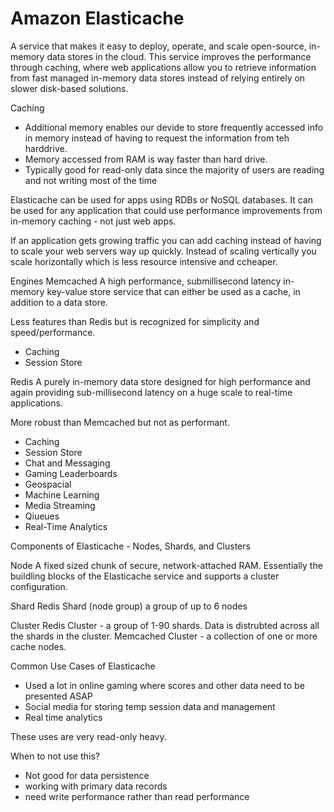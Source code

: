 # Amazon Elasticache

A service that makes it easy to deploy, operate, and scale open-source, in-memory data stores in the cloud. 
This service improves the performance through caching, where web applications allow you to retrieve information from fast managed in-memory data stores instead of relying entirely on slower disk-based solutions.

Caching
- Additional memory enables our devide to store frequently accessed info in memory instead of having to request the information from teh harddrive.
- Memory accessed from RAM is way faster than hard drive.
- Typically good for read-only data since the majority of users are reading and not writing most of the time

Elasticache can be used for apps using RDBs or NoSQL databases. It can be used for any application that could use performance improvements from in-memory caching - not just web apps.

If an application gets growing traffic you can add caching instead of having to scale your web servers way up quickly. Instead of scaling vertically you scale horizontally which is less resource intensive and ccheaper.

Engines
Memcached
A high performance, submillisecond latency in-memory key-value store service that can either be used as a cache, in addition to a data store.

Less features than Redis but is recognized for simplicity and speed/performance.

- Caching
- Session Store

Redis
A purely in-memory data store designed for high performance and again providing sub-millisecond latency on a huge scale to real-time applications.

More robust than Memcached but not as performant.

- Caching
- Session Store
- Chat and Messaging
- Gaming Leaderboards
- Geospacial
- Machine Learning
- Media Streaming
- Qiueues
- Real-Time Analytics


Components of Elasticache - Nodes, Shards, and Clusters

Node
A fixed sized chunk of secure, network-attached RAM. Essentially the buildling blocks of the Elasticache service and supports a cluster configuration.

Shard
Redis Shard (node group) a group of up to 6 nodes

Cluster 
Redis Cluster - a group of 1-90 shards. Data is distrubted across all the shards in the cluster.
Memcached Cluster - a collection of one or more cache nodes.

Common Use Cases of Elasticache

- Used a lot in online gaming where scores and other data need to be presented ASAP
- Social media for storing temp session data and management
- Real time analytics

These uses are very read-only heavy.

When to not use this?
- Not good for data persistence
- working with primary data records
- need write performance rather than read performance

